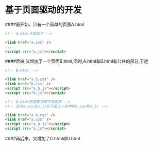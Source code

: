 # 基于页面驱动的开发



####最开始，只有一个简单的页面A.html
```html
<!-- A.html大致如下 -->

<link href="a.css" />
...
<script src="a.js"></script>
```
####后来,又增加了一个页面B.html,同时,A.html和B.html有公共的部分,于是

```html
<!-- B.html -->

<link href="a_b.css" />
<link href="b.css" />
<script src="a_b.js"></script>
<script src="b.js"></script>
```

```html
<!-- A.html则需要变成下面这样 -->
<!-- 此时a.css及a.js已不是上一步中的a.css和a.js -->

<link href="a_b.css" />
<link href="a.css" />
<script src="a_b.js"></script>
<script src="a.js"></script>
```

####再后来，又增加了C.html和D.html


